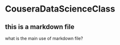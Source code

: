 CouseraDataScienceClass
=======================
## this is a markdown file
what is the main use of markdown file?
